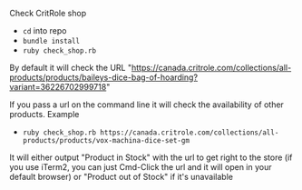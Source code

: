 Check CritRole shop

- `cd` into repo
- `bundle install`
- `ruby check_shop.rb`

By default it will check the URL "https://canada.critrole.com/collections/all-products/products/baileys-dice-bag-of-hoarding?variant=36226702999718"

If you pass a url on the command line it will check the availability of other products. Example

- `ruby check_shop.rb https://canada.critrole.com/collections/all-products/products/vox-machina-dice-set-gm`

It will either output "Product in Stock" with the url to get right to the store (if you use iTerm2, you can just Cmd-Click the url and it will open in your default browser)
or
"Product out of Stock" if it's unavailable
